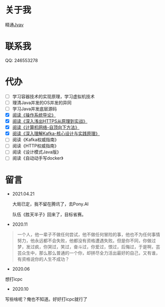 # 关于我

精通[Jvav](https://jvav.top/)



# 联系我

QQ: 246553278

# 代办

- [ ] 学习容器技术的实现原理，学习虚拟机技术
- [ ] 理清Java并发的OS并发的异同
- [ ] 学习Java并发底层源码
- [x] [阅读《操作系统导论》](/QPI740.html)
- [x] [阅读《深入浅出HTTPS从原理到实战》](/QI78G0.html)
- [x] [阅读《计算机网络-自顶向下方法》](/QQTKJ0.html)
- [x] [阅读《深入理解Kafka-核心设计与实践原理》](/QQRN80.html)
- [ ] 阅读《Kafka权威指南》
- [ ] 阅读《HTTP权威指南》
- [ ] 阅读《设计模式Java版》
- [ ] 阅读《自动动手写docker》

# 留言

- 2021.04.21

  大局已定，我不留在腾讯了，去Pony.AI

  队伍《胜天半子》回来了，目标省赛。

- 2020.11


>一个人，他一辈子不做任何尝试，他不做任何冒险的事，他也不为任何事情努力，他永远都不会失败，他都没有资格遭遇失败。但是你不同，你做过梦，发过疯，你哭过，笑过，奋斗过，你爱过，恨过，后悔过，于是啊，芸芸众生中，那么那么普通的一个你，却拼尽全力活出最好的自己，又有谁，有资格说你的人生不成功？

- 2020.06

想打icpc

- 2020.10

写些啥呢？俺也不知道。好好打icpc就行了

